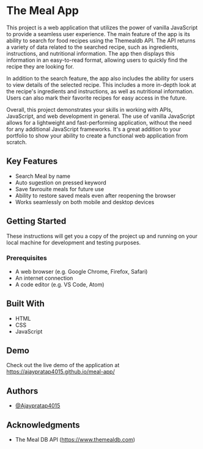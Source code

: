 # The Meal App 
This project is a web application that utilizes the power of vanilla JavaScript to provide a seamless user experience. The main feature of the app is its ability to search for food recipes using the Themealdb API. The API returns a variety of data related to the searched recipe, such as ingredients, instructions, and nutritional information. The app then displays this information in an easy-to-read format, allowing users to quickly find the recipe they are looking for.

In addition to the search feature, the app also includes the ability for users to view details of the selected recipe. This includes a more in-depth look at the recipe's ingredients and instructions, as well as nutritional information. Users can also mark their favorite recipes for easy access in the future.

Overall, this project demonstrates your skills in working with APIs, JavaScript, and web development in general. The use of vanilla JavaScript allows for a lightweight and fast-performing application, without the need for any additional JavaScript frameworks. It's a great addition to your portfolio to show your ability to create a functional web application from scratch.


## Key Features

- Search Meal by name
- Auto sugestion on pressed keyword
- Save favrouite meals for future use
- Ability to restore saved meals even after reopening the browser
- Works seamlessly on both mobile and desktop devices

## Getting Started

These instructions will get you a copy of the project up and running on your local machine for development and testing purposes.

### Prerequisites

- A web browser (e.g. Google Chrome, Firefox, Safari)
- An internet connection
- A code editor (e.g. VS Code, Atom)

## Built With

- HTML
- CSS
- JavaScript

## Demo

Check out the live demo of the application at  https://ajaypratap4015.github.io/meal-app/

## Authors

- [@Ajaypratap4015](https://github.com/Ajaypratap4015)

## Acknowledgments

- The Meal DB API (https://www.themealdb.com)
